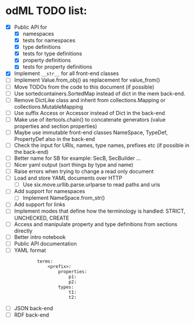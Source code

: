 odML TODO list:
===============

  - [x] Public API for
    - [x] namespaces
    - [x] tests for namespaces
    - [x] type definitions
    - [x] tests for type definitions
    - [x] property definitions
    - [x] tests for property definitions
  - [x] Implement `__str__` for all front-end classes 
  - [ ] Implement Value.from_obj() as replacement for value_from()
  - [ ] Move TODOs from the code to this document (if possible)
  - [ ] Use sortedcontainers.SortedMap instead of dict in the mem back-end.
  - [ ] Remove DictLike class and inherit from collections.Mapping or collections.MutableMapping
  - [ ] Use suffix Access or Accessor instead of Dict in the back-end
  - [ ] Make use of itertools.chain() to concatenate generators (value properties and section properties)
  - [ ] Maybe use immutable front-end classes NameSpace, TypeDef, PropertyDef also in the back-end
  - [ ] Check the input for URIs, names, type names, prefixes etc (if possible in the back-end)
  - [ ] Better name for SB for example: SecB, SecBuilder ...
  - [ ] Nicer yaml output (sort things by type and name)
  - [ ] Raise errors when trying to change a read only document
  - [ ] Load and store YAML documents over HTTP
    - [ ] Use six.move.urllib.parse.urlparse to read paths and uris
  - [ ] Add support for namespaces
    - [ ] Implement NameSpace.from_str()
  - [ ] Add support for links
  - [ ] Implement modes that define how the terminology is handled:
        STRICT, UNCHECKED, CREATE
  - [ ] Access and manipulate property and type definitions from sections directly
  - [ ] Better intro notebook
  - [ ] Public API documentation
  - [ ] YAML format

```
            terms:
                <prefix>:
                    properties:
                        p1:
                        p2:
                    types:
                        t1:
                        t2:
```

  - [ ] JSON back-end
  - [ ] RDF back-end
